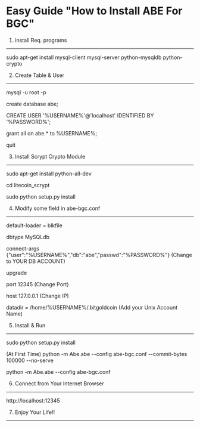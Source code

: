 
Easy Guide "How to Install ABE For BGC"
============================================

1. install Req. programs
---------------------------

sudo apt-get install mysql-client mysql-server python-mysqldb python-crypto


2. Create Table & User 
------------------------

mysql -u root -p

create database abe;

CREATE USER '%USERNAME%'@'localhost' IDENTIFIED BY '%PASSWORD%';

grant all on abe.* to %USERNAME%;

quit

3. Install Scrypt Crypto Module
------------------------------------

sudo apt-get install python-all-dev

cd litecoin_scrypt

sudo python setup.py install

4. Modify some field in abe-bgc.conf
-------------------------------------

default-loader = blkfile

dbtype MySQLdb

connect-args {"user":"%USERNAME%","db":"abe","passwd":"%PASSWORD%"}
(Change to YOUR DB ACCOUNT)

upgrade

port 12345
(Change Port)

host 127.0.0.1 
(Change IP)

datadir = /home/%USERNAME%/.bitgoldcoin 
(Add your Unix Account Name)

5. Install & Run 
------------------

sudo python setup.py install

(At First Time)
python -m Abe.abe --config abe-bgc.conf --commit-bytes 100000 --no-serve 

python -m Abe.abe --config abe-bgc.conf


6. Connect from Your Internet Browser
-----------------------------------------

http://localhost:12345


7. Enjoy Your Life!!
----------------------

